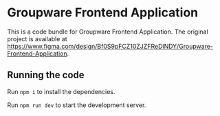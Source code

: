 
  # Groupware Frontend Application

  This is a code bundle for Groupware Frontend Application. The original project is available at https://www.figma.com/design/Bf0S9pFCZ10ZJZFReDlNDY/Groupware-Frontend-Application.

  ## Running the code

  Run `npm i` to install the dependencies.

  Run `npm run dev` to start the development server.
  